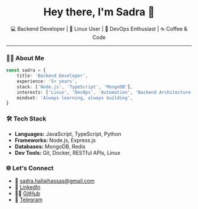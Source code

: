 <h1 align="center">Hey there, I'm Sadra 👋</h1>
<p align="center">💻 Backend Developer | 🐧 Linux User | 🔧 DevOps Enthusiast | ☕ Coffee & Code</p>

---

### 🧑‍💻 About Me

```ts
const sadra = {
	title: 'Backend Developer',
	experience: '5+ years',
	stack: ['Node.js', 'TypeScript', 'MongoDB'],
	interests: ['Linux', 'DevOps', 'Automation', 'Backend Architecture'],
	mindset: 'Always learning, always building',
}
```

### 🛠 Tech Stack

- **Languages:** JavaScript, TypeScript, Python
- **Frameworks:** Node.js, Express.js
- **Databases:** MongoDB, Redis
- **Dev Tools:** Git, Docker, RESTful APIs, Linux

### 🌐 Let's Connect

- 📧 [sadra.hallajhassas@gmail.com](mailto:sadra.hallajhassas@gmail.com)
- 🔗 [LinkedIn](https://www.linkedin.com/in/sadra-hallaj-hassas/)
- 🧑‍💻 [GitHub](https://github.com/sadrahallaj)
- 💬 [Telegram](https://t.me/sadra_hallaj)
